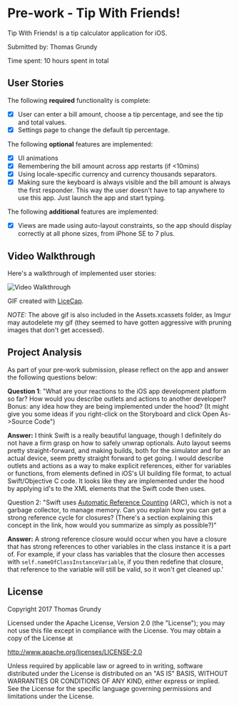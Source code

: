 # Pre-work - Tip With Friends!

Tip With Friends! is a tip calculator application for iOS.

Submitted by: Thomas Grundy

Time spent: 10 hours spent in total

## User Stories

The following **required** functionality is complete:

* [x] User can enter a bill amount, choose a tip percentage, and see the tip and total values.
* [x] Settings page to change the default tip percentage.

The following **optional** features are implemented:
* [x] UI animations
* [x] Remembering the bill amount across app restarts (if <10mins)
* [x] Using locale-specific currency and currency thousands separators.
* [x] Making sure the keyboard is always visible and the bill amount is always the first responder. This way the user doesn't have to tap anywhere to use this app. Just launch the app and start typing.

The following **additional** features are implemented:

- [x] Views are made using auto-layout constraints, so the app should display correctly at all phone sizes, from iPhone SE to 7 plus.

## Video Walkthrough 

Here's a walkthrough of implemented user stories:

<img src='http://i.imgur.com/fUGcgzX.gif' title='Video Walkthrough' width='' alt='Video Walkthrough' />

GIF created with [LiceCap](http://www.cockos.com/licecap/).

*NOTE:* The above gif is also included in the Assets.xcassets folder, as Imgur may autodelete my gif (they seemed to have gotten aggressive with pruning images that don't get accessed). 

## Project Analysis

As part of your pre-work submission, please reflect on the app and answer the following questions below:

**Question 1**: "What are your reactions to the iOS app development platform so far? How would you describe outlets and actions to another developer? Bonus: any idea how they are being implemented under the hood? (It might give you some ideas if you right-click on the Storyboard and click Open As->Source Code")

**Answer:** I think Swift is a really beautiful language, though I definitely do not have a firm grasp on how to safely unwrap optionals. Auto layout seems pretty straight-forward, and making builds, both for the simulator and for an actual device, seem pretty straight forward to get going. I would describe outlets and actions as a way to make explicit references, either for variables or functions, from elements defined in iOS's UI building file format, to actual Swift/Objective C code. It looks like they are implemented under the hood by applying id's to the XML elements that the Swift code then uses.

Question 2: "Swift uses [Automatic Reference Counting](https://developer.apple.com/library/content/documentation/Swift/Conceptual/Swift_Programming_Language/AutomaticReferenceCounting.html#//apple_ref/doc/uid/TP40014097-CH20-ID49) (ARC), which is not a garbage collector, to manage memory. Can you explain how you can get a strong reference cycle for closures? (There's a section explaining this concept in the link, how would you summarize as simply as possible?)"

**Answer:** A strong reference closure would occur when you have a closure that has strong references to other variables in the class instance it is a part of. For example, if your class has variables that the closure then accesses with `self.nameOfClassInstanceVariable`, if you then redefine that closure, that reference to the variable will still be valid, so it won't get cleaned up.'


## License

Copyright 2017 Thomas Grundy

Licensed under the Apache License, Version 2.0 (the "License");
you may not use this file except in compliance with the License.
You may obtain a copy of the License at

http://www.apache.org/licenses/LICENSE-2.0

Unless required by applicable law or agreed to in writing, software
distributed under the License is distributed on an "AS IS" BASIS,
WITHOUT WARRANTIES OR CONDITIONS OF ANY KIND, either express or implied.
See the License for the specific language governing permissions and
limitations under the License.
